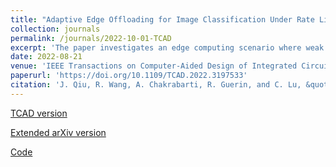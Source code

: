 ```yaml
---
title: "Adaptive Edge Offloading for Image Classification Under Rate Limit"
collection: journals
permalink: /journals/2022-10-01-TCAD
excerpt: 'The paper investigates an edge computing scenario where weak and strong image classifiers located in local devices and an edge server, respectively, collaborate to make the most accurate image classification decisions possible, under the constraint that the number of images that can be offloaded to the strong classifier in the edge server is rate limited using a token bucket mechanism.  The paper relies on a reinforcement learning approach to realize a simple policy that maximizes classification accuracy under general image arrival patterns and arbitrary sequences of classification decisions.  The code for the system described in the paper is available on [GitHub](https://github.com/qiujiaming315/edgeml-dqn) and an extended version of the EMSOFT paper is accessible on arXiv [here](https://arxiv.org/abs/2208.00485)'
date: 2022-08-21
venue: 'IEEE Transactions on Computer-Aided Design of Integrated Circuits and Systems (TCAD)'
paperurl: 'https://doi.org/10.1109/TCAD.2022.3197533'
citation: 'J. Qiu, R. Wang, A. Chakrabarti, R. Guerin, and C. Lu, &quot;Adaptive Edge Offloading for Image Classification Under Rate Limit.&quot; IEEE Transactions on Computer-Aided Design of Integrated Circuits and Systems, Vol. 41, No.11, November 2022. The paper was presented at the ACM International Conference on Embedded Software (EMSOFT), October 2022, Hybrid+Shanghai+Phoenix.'
---
```



[TCAD version](https://doi.org/10.1109/TCAD.2022.3197533)

[Extended arXiv version](https://arxiv.org/abs/2208.00485)

[Code](https://github.com/qiujiaming315/edgeml-dqn) 